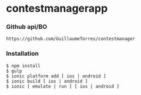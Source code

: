# contestmanagerapp

### Github api/BO ###
 
```
https://github.com/GuillaumeTorres/contestmanager
```

### Installation

```
$ npm install
$ gulp
$ ionic platform add [ ios | android ]
$ ionic build [ ios | android ]
$ ionic [ emulate | run ] [ ios | android ]
```

